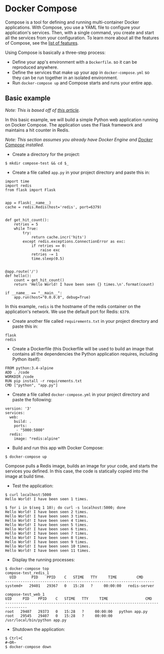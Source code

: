 # Docker Compose

Compose is a tool for defining and running multi-container Docker applications. With Compose, you use a YAML file to configure your application's services. Then, with a single command, you create and start all the services from your configuration. To learn more about all the features of Compose, see the [list of features](https://docs.docker.com/compose/overview/#features).

Using Compose is basically a three-step process:
* Define your app's environment with a `Dockerfile`. so it can be reproduced anywhere.
* Define the services that make up your app in `docker-compose.yml` so they can be run together in an isolated environment.
* Run `docker-compose up` and Compose starts and runs your entire app.

## Basic example

*Note: This is based off of [this article](https://docs.docker.com/compose/gettingstarted/).*

In this basic example, we will build a simple Python web application running on Docker Compose. The application uses the Flask framework and maintains a hit counter in Redis.

*Note: This section assumes you already have Docker Engine and [Docker Compose](https://docs.docker.com/compose/install/) installed.*

* Create a directory for the project:
```
$ mkdir compose-test && cd $_
```

* Create a file called `app.py` in your project directory and paste this in:
```
import time
import redis
from flask import Flask


app = Flask(__name__)
cache = redis.Redis(host='redis', port=6379)


def get_hit_count():
    retries = 5
    while True:
        try:
            return cache.incr('hits')
        except redis.exceptions.ConnectionError as exc:
            if retries == 0:
                raise exc
            retries -= 1
            time.sleep(0.5)


@app.route('/')
def hello():
    count = get_hit_count()
    return 'Hello World! I have been seen {} times.\n'.format(count)

if __name__ == "__main__":
    app.run(host="0.0.0.0", debug=True)
```

In this example, `redis` is the hostname of the redis container on the application's network. We use the default port for Redis: `6379`.

* Create another file called `requirements.txt` in your project directory and paste this in:
```
flask
redis
```

* Create a Dockerfile (this Dockerfile will be used to build an image that contains all the dependencies the Python application requires, including Python itself):
```
FROM python:3.4-alpine
ADD . /code
WORKDIR /code
RUN pip install -r requirements.txt
CMD ["python", "app.py"]
```

* Create a file called `docker-compose.yml` in your project directory and paste the following:
```
version: '3'
services:
  web:
    build: .
    ports:
     - "5000:5000"
  redis:
    image: "redis:alpine"
```

* Build and run this app with Docker Compose:
```
$ docker-compose up
```

Compose pulls a Redis image, builds an image for your code, and starts the services you defined. In this case, the code is statically copied into the image at build time.

* Test the application:
```
$ curl localhost:5000
Hello World! I have been seen 1 times.

$ for i in $(seq 1 10); do curl -s localhost:5000; done
Hello World! I have been seen 2 times.
Hello World! I have been seen 3 times.
Hello World! I have been seen 4 times.
Hello World! I have been seen 5 times.
Hello World! I have been seen 6 times.
Hello World! I have been seen 7 times.
Hello World! I have been seen 8 times.
Hello World! I have been seen 9 times.
Hello World! I have been seen 10 times.
Hello World! I have been seen 11 times.
```

* Display the running processes:
```
$ docker-compose top
compose-test_redis_1
  UID       PID    PPID    C   STIME   TTY     TIME         CMD      
--------------------------------------------------------------------
systemd+   29401   29367   0   15:28   ?     00:00:00   redis-server 

compose-test_web_1
UID     PID    PPID    C   STIME   TTY     TIME                 CMD              
--------------------------------------------------------------------------------
root   29407   29373   0   15:28   ?     00:00:00   python app.py                
root   29545   29407   0   15:28   ?     00:00:00   /usr/local/bin/python app.py
```

* Shutdown the application:
```
$ Ctrl+C
#~OR~
$ docker-compose down
```
